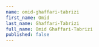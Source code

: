 ```yaml
---
name: omid-ghaffari-tabrizi
first_name: Omid
last_name: Ghaffari-Tabrizi
full_name: Omid Ghaffari-Tabrizi
published: false
---
```


